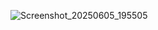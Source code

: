 ![Screenshot_20250605_195505](https://github.com/user-attachments/assets/517e4da5-6abd-43a9-92ba-e427942d31ba)
